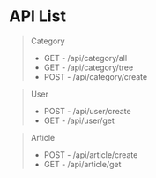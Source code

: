 # API List

> Category
>
> - GET - /api/category/all
> - GET - /api/category/tree
> - POST - /api/category/create

> User
>
> - POST - /api/user/create
> - GET -  /api/user/get

> Article
>
> - POST - /api/article/create
> - GET - /api/article/get
